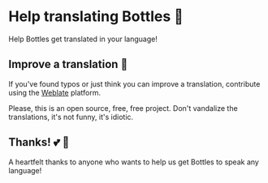 # Help translating Bottles :rocket:
Help Bottles get translated in your language!

## Improve a translation :raising_hand:
If you've found typos or just think you can improve a translation, contribute 
using the [Weblate](https://hosted.weblate.org/engage/bottles/) platform.

Please, this is an open source, free, free project. Don't vandalize the 
translations, it's not funny, it's idiotic.

## Thanks! :two_hearts: :tada:
A heartfelt thanks to anyone who wants to help us get Bottles to speak any language!
